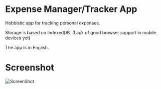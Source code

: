 Expense Manager/Tracker App
=====================

Hobbistic app for tracking personal expenses.

Storage is based on IndexedDB. (Lack of good browser support in mobile devices yet)

The app is in English.

Screenshot
=====================
![ScreenShot](https://raw.github.com/kalinchernev/ExpenseManager/master/screenshot.png)